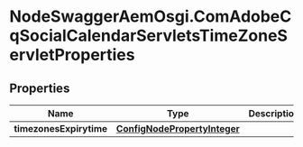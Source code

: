 # NodeSwaggerAemOsgi.ComAdobeCqSocialCalendarServletsTimeZoneServletProperties

## Properties
Name | Type | Description | Notes
------------ | ------------- | ------------- | -------------
**timezonesExpirytime** | [**ConfigNodePropertyInteger**](ConfigNodePropertyInteger.md) |  | [optional] 


